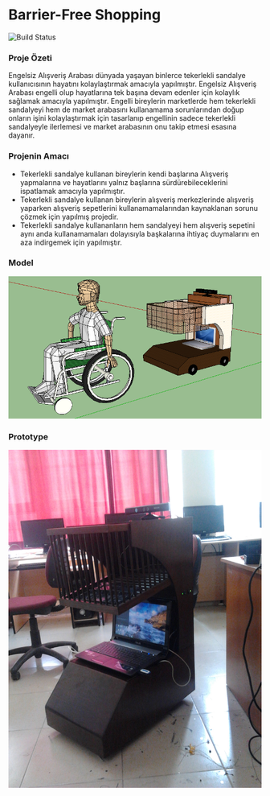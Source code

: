 # Barrier-Free Shopping

![Build Status](httpstravis-ci.orgjoemccanndillinger.svgbranch=master)

### Proje Özeti 
Engelsiz Alışveriş Arabası dünyada yaşayan binlerce tekerlekli sandalye kullanıcısının hayatını kolaylaştırmak amacıyla yapılmıştır. Engelsiz Alışveriş Arabası engelli olup hayatlarına tek başına devam edenler için kolaylık sağlamak amacıyla yapılmıştır. Engelli bireylerin marketlerde hem tekerlekli sandalyeyi hem de market arabasını kullanamama sorunlarından doğup onların işini kolaylaştırmak için tasarlanıp engellinin sadece tekerlekli sandalyeyle ilerlemesi ve market arabasının onu takip etmesi esasına dayanır.

### Projenin Amacı
- Tekerlekli sandalye kullanan bireylerin kendi başlarına Alışveriş yapmalarına ve hayatlarını yalnız başlarına sürdürebileceklerini ispatlamak amacıyla yapılmıştır.
- Tekerlekli sandalye kullanan bireylerin alışveriş merkezlerinde alışveriş yaparken alışveriş sepetlerini kullanamamalarından kaynaklanan sorunu çözmek için yapılmış projedir.
- Tekerlekli sandalye kullananların hem sandalyeyi hem alışveriş sepetini aynı anda kullanamamaları dolayısıyla başkalarına ihtiyaç duymalarını en aza indirgemek için yapılmıştır.

### Model
![alt text](https://github.com/samiloztoprak/Barrier-Free-Shopping/blob/master/Proje%20Resimleri/Model.png?raw=true)

### Prototype
![alt text](https://github.com/samiloztoprak/Barrier-Free-Shopping/blob/master/Proje%20Resimleri/Prototype.jpg?raw=true)
